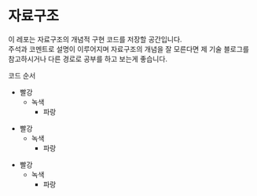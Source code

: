# 자료구조
이 레포는 자료구조의 개념적 구현 코드를 저장할 공간입니다.    
주석과 코멘트로 설명이 이루어지며 자료구조의 개념을 잘 모른다면 제 기술 블로그를 참고하시거나 다른 경로로 공부를 하고 보는게 좋습니다.    
    
코드 순서
    
* 빨강
  * 녹색
    * 파랑

+ 빨강
  + 녹색
    + 파랑

- 빨강
  - 녹색
    - 파랑
